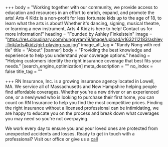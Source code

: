 +++
body = "Working together with our community, we provide access to education and resources in an effort to enrich, expand, and promote the arts! Arts 4 Kidz is a non-profit for less fortunate kids up to the age of 18, to learn what the arts is about! Whether it's dancing, signing, musical theatre, or learning a new instrument, Arts 4 Kidz is here to help! Contact us for more information!"
heading = "Founded by Ashley Finkelstein"
image = "https://res.cloudinary.com/hungryram19/image/upload/v1632112183/ashley-fink/arts4kidz/girl-playing-sax.jpg"
image_alt_tag = "Randy Nong with red tie"
title = "About"
[banner]
body = "Providing the best knowledge and experience to help you understand your coverage options."
heading = "Helping customers identify the right insurance coverage that best fits your needs."
[search_engine_optimization]
meta_description = ""
no_index = false
title_tag = ""

+++
RN Insurance, Inc. is a growing insurance agency located in Lowell, MA. We service all of Massachusetts and New Hampshire helping people find affordable coverages. Whether you're a new driver or an experienced one, or a newlywed who is looking to purchase their first home, you can count on RN Insurance to help you find the most competitive prices. Finding the right insurance without a licensed professional can be intimidating, we are happy to educate you on the process and break down what coverages you may need so you're not overpaying.

We work every day to ensure you and your loved ones are protected from unexpected accidents and losses. Ready to get in touch with a professional? Visit our office or give us a [call](tel:978-427-2544)